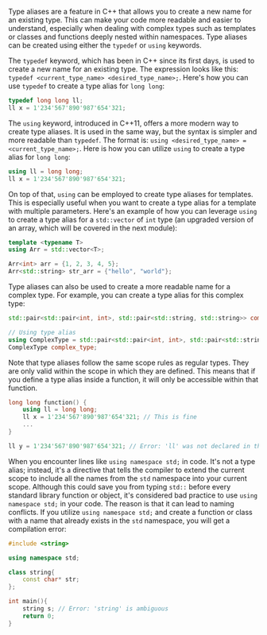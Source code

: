 Type aliases are a feature in C++ that allows you to create a new name for an existing type. This can make your code more readable and easier to understand, especially when dealing with complex types such as templates or classes and functions deeply nested within namespaces. Type aliases can be created using either the `typedef` or `using` keywords.

The `typedef` keyword, which has been in C++ since its first days, is used to create a new name for an existing type. The expression looks like this: ```typedef <current_type_name> <desired_type_name>;```. Here's how you can use `typedef` to create a type alias for `long long`:
```cpp
typedef long long ll;
ll x = 1'234'567'890'987'654'321;
```

The `using` keyword, introduced in C++11, offers a more modern way to create type aliases. It is used in the same way, but the syntax is simpler and more readable than `typedef`. The format is: ```using <desired_type_name> = <current_type_name>;```. Here is how you can utilize `using` to create a type alias for `long long`:
```cpp
using ll = long long;
ll x = 1'234'567'890'987'654'321;
```

On top of that, `using` can be employed to create type aliases for templates. This is especially useful when you want to create a type alias for a template with multiple parameters. Here's an example of how you can leverage `using` to create a type alias for a `std::vector` of `int` type (an upgraded version of an array, which will be covered in the next module):
```cpp
template <typename T>
using Arr = std::vector<T>;

Arr<int> arr = {1, 2, 3, 4, 5};
Arr<std::string> str_arr = {"hello", "world"};
```

Type aliases can also be used to create a more readable name for a complex type. For example, you can create a type alias for this complex type:
```cpp
std::pair<std::pair<int, int>, std::pair<std::string, std::string>> complex_type;

// Using type alias
using ComplexType = std::pair<std::pair<int, int>, std::pair<std::string, std::string>>;
ComplexType complex_type;
```

Note that type aliases follow the same scope rules as regular types. They are only valid within the scope in which they are defined. This means that if you define a type alias inside a function, it will only be accessible within that function.
```cpp
long long function() {
    using ll = long long;
    ll x = 1'234'567'890'987'654'321; // This is fine
    ...
}

ll y = 1'234'567'890'987'654'321; // Error: 'll' was not declared in this scope
```

When you encounter lines like `using namespace std;` in code. It's not a type alias; instead, it's a directive that tells the compiler to extend the current scope to include all the names from the `std` namespace into your current scope. Although this could save you from typing `std::` before every standard library function or object, it's considered bad practice to use `using namespace std;` in your code. The reason is that it can lead to naming conflicts. If you utilize `using namespace std;` and create a function or class with a name that already exists in the `std` namespace, you will get a compilation error:
```cpp
#include <string>

using namespace std;

class string{
    const char* str;
};

int main(){
    string s; // Error: 'string' is ambiguous
    return 0;
}
```
